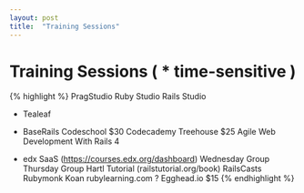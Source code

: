 ```yaml
---
layout: post
title:  "Training Sessions"
---
```


# Training Sessions ( * time-sensitive )

{% highlight %}
  PragStudio
    Ruby Studio
    Rails Studio
* Tealeaf
* BaseRails
  Codeschool  $30
  Codecademy
  Treehouse  $25
  Agile Web Development With Rails 4

* edx SaaS (https://courses.edx.org/dashboard)
  Wednesday Group
  Thursday Group
  Hartl Tutorial (railstutorial.org/book)
  RailsCasts
  Rubymonk
  Koan
  rubylearning.com
? Egghead.io  $15
{% endhighlight %}